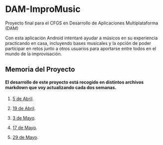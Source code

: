 # DAM-ImproMusic

Proyecto final para el CFGS en Desarrollo de Aplicaciones Multiplataforma (DAM)

Con esta aplicación Android intentaré ayudar a músicos en su experiencia practicando en casa, incluyendo bases musicales y la opción de poder
participar en retos junto a otros usuarios para aportarse entre todos en el mundo de la improvisación.

## Memoria del Proyecto

#### El desarrollo de este proyecto está recogido en distintos archivos markdown que voy actualizando cada dos semanas. 

1. [5 de Abril](Memoria/5Abril.md).

2. [19 de Abril](Memoria/19Abril.md).

3. [3 de Mayo](Memoria/3Mayo.md).

4. [17 de Mayo](Memoria/17Mayo.md).

5. [29 de Mayo](Memoria/29Mayo.md).